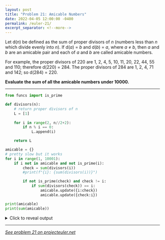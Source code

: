 ```yaml
---
layout: post
title: "Problem 21: Amicable Numbers"
date: 2022-04-05 12:00:00 -0400
permalink: /euler-21/
excerpt_separator: <!--more-->
---
```

Let d(*n*) be defined as the sum of proper divisors of *n* (numbers less than *n* which divide evenly into *n*).
If d(*a*) = *b* and d(*b*) = *a*, where *a* ≠ *b*, then *a* and *b* are an amicable pair and each of *a* and *b* are called amicable numbers.

For example, the proper divisors of 220 are 1, 2, 4, 5, 10, 11, 20, 22, 44, 55 and 110; therefore d(220) = 284. The proper divisors of 284 are 1, 2, 4, 71 and 142; so d(284) = 220.

**Evaluate the sum of all the amicable numbers under 10000.**
<!--more-->

***

```py
from funcs import is_prime

def divisors(n):
    # return proper divisors of n
    L = [1]
    
    for i in range(2, n//2+2):
        if n % i == 0:
            L.append(i)

    return L

amicable = {}
# pretty slow but it works
for i in range(1, 10001):
    if i not in amicable and not is_prime(i):
        check = sum(divisors(i))
        #print(f"{i}: {sum(divisors(i))}")

        if not is_prime(check) and check != i:
            if sum(divisors(check)) == i:
                amicable.update({i:check})
                amicable.update({check:i})

print(amicable)
print(sum(amicable))
```

<details> 
<summary>Click to reveal output</summary>
{% highlight py%}
{220: 284, 284: 220, 1184: 1210, 1210: 1184, 2620: 2924, 2924: 2620, 5020: 5564, 5564: 5020, 6232: 6368, 6368: 6232}
31626
{% endhighlight %}
</details>  

***

*[See problem 21 on projecteuler.net](https://projecteuler.net/problem=21)*